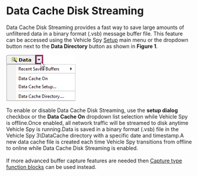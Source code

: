 # Data Cache Disk Streaming

Data Cache Disk Streaming provides a fast way to save large amounts of unfiltered data in a binary format (.vsb) message buffer file. This feature can be accessed using the Vehicle Spy [Setup](./) main menu or the dropdown button next to the **Data Directory** button as shown in **Figure 1**.

![Figure 1: The dropdown button next to Data Directory can be clicked to see Data Cache selections.](../../.gitbook/assets/spydatacache.gif)

To enable or disable Data Cache Disk Streaming, use the **setup dialog** checkbox or the **Data Cache On** dropdown list selection while Vehicle Spy is offline.Once enabled, all network traffic will be streamed to disk anytime Vehicle Spy is running.Data is saved in a binary format (.vsb) file in the Vehicle Spy 3\DataCache directory with a specific date and timestamp.A new data cache file is created each time Vehicle Spy transitions from offline to online while Data Cache Disk Streaming is enabled.\
\
If more advanced buffer capture features are needed then [Capture type function blocks](../main-menu-scripting-and-automation/function-blocks/function-blocks-types/capture-type-function-block/) can be used instead.
